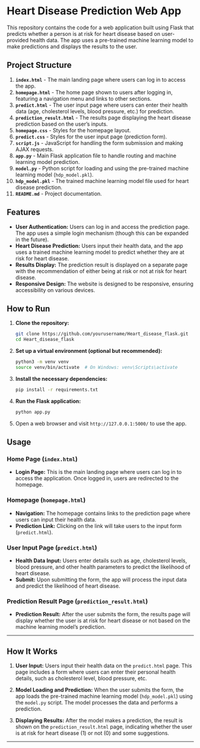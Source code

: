 # Heart Disease Prediction Web App

This repository contains the code for a web application built using Flask that predicts whether a person is at risk for heart disease based on user-provided health data. The app uses a pre-trained machine learning model to make predictions and displays the results to the user.

## Project Structure

1. **`index.html`** - The main landing page where users can log in to access the app.
2. **`homepage.html`** - The home page shown to users after logging in, featuring a navigation menu and links to other sections.
3. **`predict.html`** - The user input page where users can enter their health data (age, cholesterol levels, blood pressure, etc.) for prediction.
4. **`prediction_result.html`** - The results page displaying the heart disease prediction based on the user’s inputs.
5. **`homepage.css`** - Styles for the homepage layout.
6. **`predict.css`** - Styles for the user input page (prediction form).
7. **`script.js`** - JavaScript for handling the form submission and making AJAX requests.
8. **`app.py`** - Main Flask application file to handle routing and machine learning model prediction.
9. **`model.py`** - Python script for loading and using the pre-trained machine learning model (`hdp_model.pkl`).
10. **`hdp_model.pkl`** - The trained machine learning model file used for heart disease prediction.
11. **`README.md`** - Project documentation.

## Features

- **User Authentication:** Users can log in and access the prediction page. The app uses a simple login mechanism (though this can be expanded in the future).
- **Heart Disease Prediction:** Users input their health data, and the app uses a trained machine learning model to predict whether they are at risk for heart disease.
- **Results Display:** The prediction result is displayed on a separate page with the recommendation of either being at risk or not at risk for heart disease.
- **Responsive Design:** The website is designed to be responsive, ensuring accessibility on various devices.

## How to Run

1. **Clone the repository:**
    ```bash
    git clone https://github.com/yourusername/Heart_disease_flask.git
    cd Heart_disease_flask
    ```

2. **Set up a virtual environment (optional but recommended):**
    ```bash
    python3 -m venv venv
    source venv/bin/activate  # On Windows: venv\Scripts\activate
    ```

3. **Install the necessary dependencies:**
    ```bash
    pip install -r requirements.txt
    ```

4. **Run the Flask application:**
    ```bash
    python app.py
    ```

5. Open a web browser and visit `http://127.0.0.1:5000/` to use the app.

## Usage

### Home Page (`index.html`)

- **Login Page:** This is the main landing page where users can log in to access the application. Once logged in, users are redirected to the homepage.

### Homepage (`homepage.html`)

- **Navigation:** The homepage contains links to the prediction page where users can input their health data.
- **Prediction Link:** Clicking on the link will take users to the input form (`predict.html`).

### User Input Page (`predict.html`)

- **Health Data Input:** Users enter details such as age, cholesterol levels, blood pressure, and other health parameters to predict the likelihood of heart disease.
- **Submit:** Upon submitting the form, the app will process the input data and predict the likelihood of heart disease.

### Prediction Result Page (`prediction_result.html`)

- **Prediction Result:** After the user submits the form, the results page will display whether the user is at risk for heart disease or not based on the machine learning model’s prediction.

---

## How It Works

1. **User Input:** Users input their health data on the `predict.html` page. This page includes a form where users can enter their personal health details, such as cholesterol level, blood pressure, etc.

2. **Model Loading and Prediction:** When the user submits the form, the app loads the pre-trained machine learning model (`hdp_model.pkl`) using the `model.py` script. The model processes the data and performs a prediction.

3. **Displaying Results:** After the model makes a prediction, the result is shown on the `prediction_result.html` page, indicating whether the user is at risk for heart disease (1) or not (0) and some suggestions.

---



